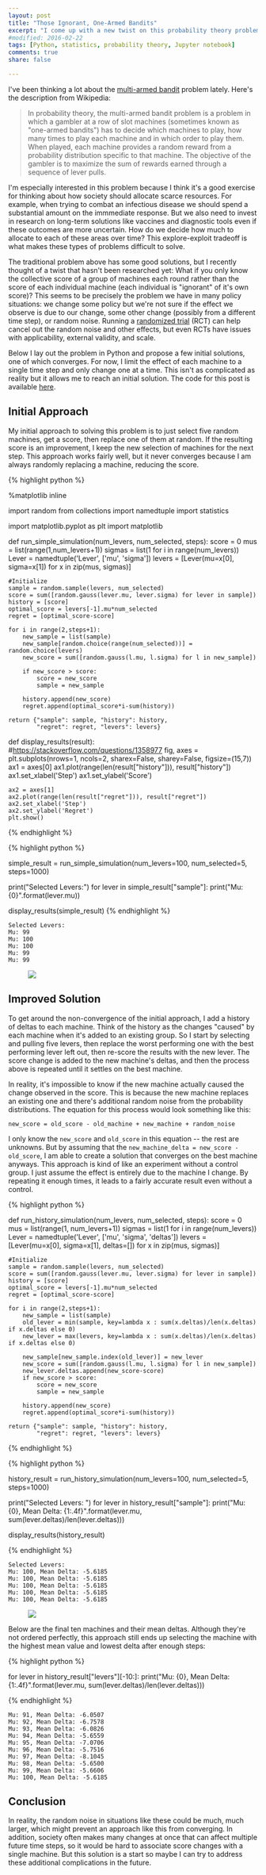 ```yaml
---
layout: post
title: "Those Ignorant, One-Armed Bandits"
excerpt: "I come up with a new twist on this probability theory problem and propose a solution."
#modified: 2016-02-22
tags: [Python, statistics, probability theory, Jupyter notebook]
comments: true
share: false

---
```


I've been thinking a lot about the [multi-armed bandit](https://en.wikipedia.org/wiki/Multi-armed_bandit) problem lately.  Here's the description from Wikipedia:

> In probability theory, the multi-armed bandit problem is a problem in which a gambler at a row of slot machines (sometimes known as "one-armed bandits") has to decide which machines to play, how many times to play each machine and in which order to play them. When played, each machine provides a random reward from a probability distribution specific to that machine. The objective of the gambler is to maximize the sum of rewards earned through a sequence of lever pulls.
 
I'm especially interested in this problem because I think it's a good exercise for thinking about how society should allocate scarce resources.  For example, when trying to combat an infectious disease we should spend a substantial amount on the immmediate response.  But we also need to invest in research on long-term solutions like vaccines and diagnostic tools even if these outcomes are more uncertain.  How do we decide how much to allocate to each of these areas over time?  This explore-exploit tradeoff is what makes these types of problems difficult to solve. 

The traditional problem above has some good solutions, but I recently thought of a twist that hasn't been researched yet: What if you only know the collective score of a group of machines each round rather than the score of each individual machine (each individual is "ignorant" of it's own score)?  This seems to be precisely the problem we have in many policy situations: we change some policy but we're not sure if the effect we observe is due to our change, some other change (possibly from a different time step), or random noise.  Running a [randomized trial](https://en.wikipedia.org/wiki/Randomized_controlled_trial) (RCT) can help cancel out the random noise and other effects, but even RCTs have issues with applicability, external validity, and scale.

Below I lay out the problem in Python and propose a few initial solutions, one of which converges.  For now, I limit the effect of each machine to a single time step and only change one at a time.  This isn't as complicated as reality but it allows me to reach an initial solution.  The code for this post is available [here](https://gist.github.com/psthomas/4cf8b490a74ec1d7aee083b72c40c61a).  


## Initial Approach

My initial approach to solving this problem is to just select five random machines, get a score, then replace one of them at random.  If the resulting score is an improvement, I keep the new selection of machines for the next step.  This approach works fairly well, but it never converges because I am always randomly replacing a machine, reducing the score. 

{% highlight python %}

%matplotlib inline

import random
from collections import namedtuple
import statistics

import matplotlib.pyplot as plt
import matplotlib

def run_simple_simulation(num_levers, num_selected, steps):
    score = 0
    mus = list(range(1,num_levers+1))
    sigmas = list(1 for i in range(num_levers))
    Lever = namedtuple('Lever', ['mu', 'sigma'])
    levers = [Lever(mu=x[0], sigma=x[1]) for x in zip(mus, sigmas)]

    #Initialize
    sample = random.sample(levers, num_selected)
    score = sum([random.gauss(lever.mu, lever.sigma) for lever in sample])
    history = [score]
    optimal_score = levers[-1].mu*num_selected
    regret = [optimal_score-score]

    for i in range(2,steps+1):
        new_sample = list(sample) 
        new_sample[random.choice(range(num_selected))] = random.choice(levers)    
        new_score = sum([random.gauss(l.mu, l.sigma) for l in new_sample])

        if new_score > score:
            score = new_score
            sample = new_sample
            
        history.append(new_score)
        regret.append(optimal_score*i-sum(history))
        
    return {"sample": sample, "history": history, 
            "regret": regret, "levers": levers}

def display_results(result):    
    #https://stackoverflow.com/questions/1358977
    fig, axes = plt.subplots(nrows=1, ncols=2, sharex=False, sharey=False, figsize=(15,7))
    ax1 = axes[0]
    ax1.plot(range(len(result["history"])), result["history"]) 
    ax1.set_xlabel('Step')
    ax1.set_ylabel('Score')

    ax2 = axes[1]
    ax2.plot(range(len(result["regret"])), result["regret"]) 
    ax2.set_xlabel('Step')
    ax2.set_ylabel('Regret')
    plt.show()
{% endhighlight %}

{% highlight python %}

simple_result = run_simple_simulation(num_levers=100, num_selected=5, steps=1000)

print("Selected Levers:")
for lever in simple_result["sample"]:
    print("Mu: {0}".format(lever.mu))

display_results(simple_result)
{% endhighlight %}

    Selected Levers:
    Mu: 99
    Mu: 100
    Mu: 100
    Mu: 99
    Mu: 99


<figure>
	<a href="{{ site.baseurl }}/images/bandits/output_4_1.png"><img src="{{ site.baseurl }}/images/bandits/output_4_1.png"></a>
</figure>

## Improved Solution

To get around the non-convergence of the initial approach, I add a history of deltas to each machine.  Think of the history as the changes "caused" by each machine when it's added to an existing group.  So I start by selecting and pulling five levers, then replace the worst performing one with the best performing lever left out, then re-score the results with the new lever.  The score change is added to the new machine's deltas, and then the process above is repeated until it settles on the best machine.   

In reality, it's impossible to know if the new machine actually caused the change observed in the score.  This is because the new machine replaces an existing one and there's additional random noise from the probability distributions.  The equation for this process would look something like this:

`new_score = old_score - old_machine + new_machine + random_noise`

I only know the `new_score` and `old_score` in this equation -- the rest are unknowns.  But by assuming that the `new_machine_delta = new_score - old_score`, I am able to create a solution that converges on the best machine anyways.  This approach is kind of like an experiment without a control group.  I just assume the effect is entirely due to the machine I change.  By repeating it enough times, it leads to a fairly accurate result even without a control.


{% highlight python %}

def run_history_simulation(num_levers, num_selected, steps):
    score = 0
    mus = list(range(1, num_levers+1))
    sigmas = list(1 for i in range(num_levers))
    Lever = namedtuple('Lever', ['mu', 'sigma', 'deltas'])
    levers = [Lever(mu=x[0], sigma=x[1], deltas=[]) for x in zip(mus, sigmas)]

    #Initialize
    sample = random.sample(levers, num_selected)
    score = sum([random.gauss(lever.mu, lever.sigma) for lever in sample])
    history = [score]
    optimal_score = levers[-1].mu*num_selected
    regret = [optimal_score-score]
    
    for i in range(2,steps+1):
        new_sample = list(sample) 
        old_lever = min(sample, key=lambda x : sum(x.deltas)/len(x.deltas) if x.deltas else 0)  
        new_lever = max(levers, key=lambda x : sum(x.deltas)/len(x.deltas) if x.deltas else 0)

        new_sample[new_sample.index(old_lever)] = new_lever    
        new_score = sum([random.gauss(l.mu, l.sigma) for l in new_sample])
        new_lever.deltas.append(new_score-score)
        if new_score > score:
            score = new_score
            sample = new_sample

        history.append(new_score)
        regret.append(optimal_score*i-sum(history))
        
    return {"sample": sample, "history": history, 
            "regret": regret, "levers": levers}
            
{% endhighlight %}

{% highlight python %}

history_result = run_history_simulation(num_levers=100, num_selected=5, steps=1000)

print("Selected Levers: ")
for lever in history_result["sample"]:
    print("Mu: {0}, Mean Delta: {1:.4f}".format(lever.mu, 
                                        sum(lever.deltas)/len(lever.deltas)))

display_results(history_result)

{% endhighlight %}


    Selected Levers: 
    Mu: 100, Mean Delta: -5.6185
    Mu: 100, Mean Delta: -5.6185
    Mu: 100, Mean Delta: -5.6185
    Mu: 100, Mean Delta: -5.6185
    Mu: 100, Mean Delta: -5.6185

<figure>
	<a href="{{ site.baseurl }}/images/bandits/output_7_1.png"><img src="{{ site.baseurl }}/images/bandits/output_7_1.png"></a>
</figure>


Below are the final ten machines and their mean deltas.  Although they're not ordered perfectly, this approach still ends up selecting the machine with the highest mean value and lowest delta after enough steps:


{% highlight python %}

for lever in history_result["levers"][-10:]:
    print("Mu: {0}, Mean Delta: {1:.4f}".format(lever.mu, 
                                        sum(lever.deltas)/len(lever.deltas)))
                                        
{% endhighlight %}

    Mu: 91, Mean Delta: -6.0507
    Mu: 92, Mean Delta: -6.7578
    Mu: 93, Mean Delta: -6.0826
    Mu: 94, Mean Delta: -5.6559
    Mu: 95, Mean Delta: -7.0706
    Mu: 96, Mean Delta: -5.7516
    Mu: 97, Mean Delta: -8.1045
    Mu: 98, Mean Delta: -5.6500
    Mu: 99, Mean Delta: -5.6606
    Mu: 100, Mean Delta: -5.6185


## Conclusion

In reality, the random noise in situations like these could be much, much larger, which might prevent an approach like this from converging.  In addition, society often makes many changes at once that can affect multiple future time steps, so it would be hard to associate score changes with a single machine.  But this solution is a start so maybe I can try to address these additional complications in the future. 